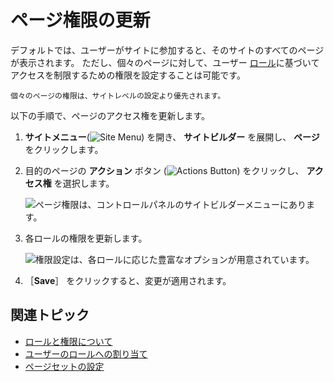# ページ権限の更新

デフォルトでは、ユーザーがサイトに参加すると、そのサイトのすべてのページが表示されます。 ただし、個々のページに対して、ユーザー [ロール](../../../users-and-permissions/roles-and-permissions/understanding-roles-and-permissions.md)に基づいてアクセスを制限するための権限を設定することは可能です。

```{note}
個々のページの権限は、サイトレベルの設定より優先されます。
```

以下の手順で、ページのアクセス権を更新します。

1. **サイトメニュー**(![Site Menu](../../../images/icon-product-menu.png)) を開き、 **サイトビルダー** を展開し、 **ページ** をクリックします。

1. 目的のページの **アクション** ボタン (![Actions Button](../../../images/icon-options.png)) をクリックし、 **アクセス権** を選択します。

    ![ページ権限は、コントロールパネルのサイトビルダーメニューにあります。](./updating-page-permissions/images/01.png)

1. 各ロールの権限を更新します。

    ![権限設定は、各ロールに応じた豊富なオプションが用意されています。](./updating-page-permissions/images/02.png)

1. ［**Save**］ をクリックすると、変更が適用されます。

## 関連トピック

* [ロールと権限について](../../../users-and-permissions/roles-and-permissions/understanding-roles-and-permissions.md)
* [ユーザーのロールへの割り当て](../../../users-and-permissions/roles-and-permissions/assigning-users-to-roles.md)
* [ページセットの設定](./configuring-page-sets.md)

